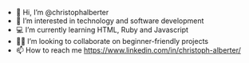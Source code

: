- 👋 Hi, I’m @christophalberter
- 👀 I’m interested in technology and software development
- 💻 I’m currently learning HTML, Ruby and Javascript
- 🤝🏻 I’m looking to collaborate on beginner-friendly projects
- 📫 How to reach me https://www.linkedin.com/in/christoph-alberter/

<!---
christophalberter/christophalberter is a ✨ special ✨ repository because its `README.md` (this file) appears on your GitHub profile.
You can click the Preview link to take a look at your changes.
--->
